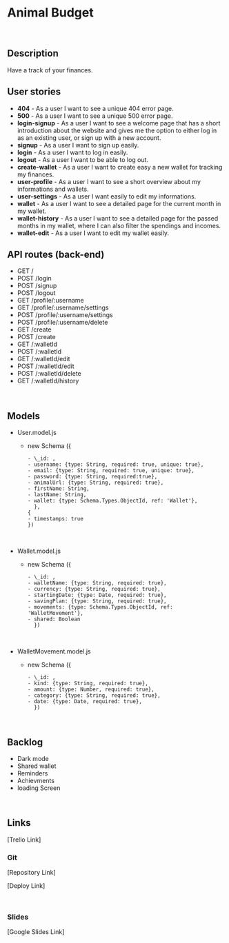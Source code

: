 # Animal Budget

<br>

## Description

Have a track of your finances.
<br>

## User stories

- **404** - As a user I want to see a unique 404 error page.
- **500** - As a user I want to see a unique 500 error page.
- **login-signup** - As a user I want to see a welcome page that has a short introduction about the website and gives me the option to either log in as an existing user, or sign up with a new account.
- **signup** - As a user I want to sign up easily.
- **login** - As a user I want to log in easily.
- **logout** - As a user I want to be able to log out.
- **create-wallet** - As a user I want to create easy a new wallet for tracking my finances.
- **user-profile** - As a user I want to see a short overview about my informations and wallets.
- **user-settings** - As a user I want easily to edit my informations.
- **wallet** - As a user I want to see a detailed page for the current month in my wallet.
- **wallet-history** - As a user I want to see a detailed page for the passed months in my wallet, where I can also filter the spendings and incomes.
- **wallet-edit** - As a user I want to edit my wallet easily.
  <br>

## API routes (back-end)

- GET /
- POST /login
- POST /signup
- POST /logout
- GET /profile/:username
- GET /profile/:username/settings
- POST /profile/:username/settings
- POST /profile/:username/delete
- GET /create
- POST /create
- GET /:walletId
- POST /:walletId
- GET /:walletId/edit
- POST /:walletId/edit
- POST /:walletId/delete
- GET /:walletId/history

<br>

## Models

- User.model.js

  - new Schema ({

        - \_id: ,
        - username: {type: String, required: true, unique: true},
        - email: {type: String, required: true, unique: true},
        - password: {type: String, required:true},
        - animalUrl: {type: String, required: true},
        - firstName: String,
        - lastName: String,
        - wallet: {type: Schema.Types.ObjectId, ref: 'Wallet'},
          },
        {
        - timestamps: true
        })

    <br>

- Wallet.model.js

  - new Schema ({

        - \_id: ,
        - walletName: {type: String, required: true},
        - currency: {type: String, required: true},
        - startingDate: {type: Date, required: true},
        - savingPlan: {type: String, required: true},
        - movements: {type: Schema.Types.ObjectId, ref: 'WalletMovement'},
        - shared: Boolean
          })

    <br>

- WalletMovement.model.js

  - new Schema ({

        - \_id: ,
        - kind: {type: String, required: true},
        - amount: {type: Number, required: true},
        - category: {type: String, required: true},
        - date: {type: Date, required: true},
          })

    <br>

## Backlog

- Dark mode
- Shared wallet
- Reminders
- Achievments
- loading Screen

<br>

## Links

[Trello Link]

### Git

[Repository Link]

[Deploy Link]

<br>

### Slides

[Google Slides Link]
